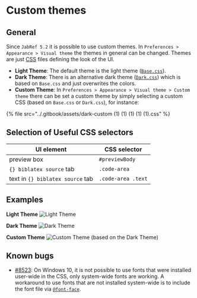 # Custom themes

## General

Since `JabRef 5.2` it is possible to use custom themes. In `Preferences > Appearance > Visual theme` the themes in general can be changed. Themes are just [CSS](https://developer.mozilla.org/en-US/docs/Learn/Getting\_started\_with\_the\_web/CSS\_basics) files defining the look of the UI.

* **Light Theme**: The default theme is the light theme ([`Base.css`](https://github.com/JabRef/jabref/blob/main/src/main/java/org/jabref/gui/Base.css)).
* **Dark Theme**: There is an alternative dark theme ([`Dark.css`](https://github.com/JabRef/jabref/blob/main/src/main/java/org/jabref/gui/Dark.css)) which is based on `Base.css` and just overwrites the colors.
* **Custom Theme**: In `Preferences > Appearance > Visual theme > Custom theme` there can be set a custom theme by simply selecting a custom CSS (based on `Base.css` or `Dark.css`), for instance:

{% file src="../.gitbook/assets/dark-custom (1) (1) (1) (1) (1).css" %}

## Selection of Useful CSS selectors

| UI element                       | CSS selector       |
| -------------------------------- | ------------------ |
| preview box                      | `#previewBody`     |
| `{} biblatex source` tab         | `.code-area`       |
| text in `{} biblatex source` tab | `.code-area .text` |

## Examples

**Light Theme** ![Light Theme](../.gitbook/assets/theme-light.png)

**Dark Theme** ![Dark Theme](../.gitbook/assets/theme-dark.png)

**Custom Theme** ![Custom Theme](../.gitbook/assets/theme-custom.png) (based on the Dark Theme)

## Known bugs

* [#8523](https://github.com/JabRef/jabref/issues/8523): On Windows 10, it is not possible to use fonts that were installed user-wide in the CSS, only system-wide fonts are working. A workaround to use fonts that are not installed system-wide is to include the font file via [`@font-face`](https://developer.mozilla.org/en-US/docs/Web/CSS/@font-face).
